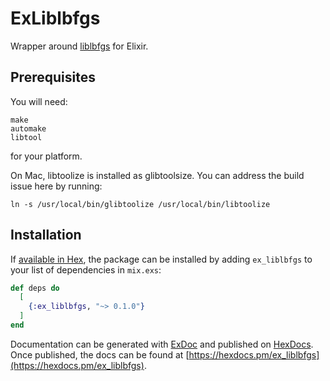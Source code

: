 # ExLiblbfgs

Wrapper around [liblbfgs](https://github.com/chokkan/liblbfgs) for Elixir.

## Prerequisites

You will need:

```
make
automake
libtool
```

for your platform.

On Mac, libtoolize is installed as glibtoolsize. You can address the build issue here by running:

```
ln -s /usr/local/bin/glibtoolize /usr/local/bin/libtoolize
```

## Installation

If [available in Hex](https://hex.pm/docs/publish), the package can be installed
by adding `ex_liblbfgs` to your list of dependencies in `mix.exs`:

```elixir
def deps do
  [
    {:ex_liblbfgs, "~> 0.1.0"}
  ]
end
```

Documentation can be generated with [ExDoc](https://github.com/elixir-lang/ex_doc)
and published on [HexDocs](https://hexdocs.pm). Once published, the docs can
be found at [https://hexdocs.pm/ex_liblbfgs](https://hexdocs.pm/ex_liblbfgs).

